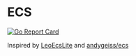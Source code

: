 # ECS

[![Go Report Card](https://goreportcard.com/badge/github.com/alcoholiclobster/wherry-ecs)](https://goreportcard.com/report/github.com/alcoholiclobster/wherry-ecs)

Inspired by [LeoEcsLite](https://github.com/Leopotam/ecslite) and [andygeiss/ecs](https://github.com/andygeiss/ecs)